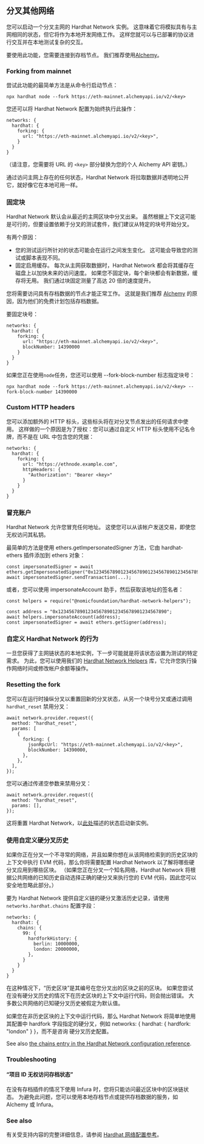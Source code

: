 ## 分叉其他网络

您可以启动一个分叉主网的 Hardhat Network 实例。 这意味着它将模拟具有与主网相同的状态，但它将作为本地开发网络工作。 这样您就可以与已部署的协议进行交互并在本地测试复杂的交互。

要使用此功能，您需要连接到存档节点。 我们推荐使用[Alchemy](https://alchemyapi.io/)。

### Forking from mainnet
尝试此功能的最简单方法是从命令行启动节点：
```
npx hardhat node --fork https://eth-mainnet.alchemyapi.io/v2/<key>
```
您还可以将 Hardhat Network 配置为始终执行此操作：
```
networks: {
  hardhat: {
    forking: {
      url: "https://eth-mainnet.alchemyapi.io/v2/<key>",
    }
  }
}
```
（请注意，您需要将 URL 的 `<key>` 部分替换为您的个人 Alchemy API 密钥。）

通过访问主网上存在的任何状态，Hardhat Network 将拉取数据并透明地公开它，就好像它在本地可用一样。

### 固定块
Hardhat Network 默认会从最近的主网区块中分叉出来。 虽然根据上下文这可能是可行的，但要设置依赖于分叉的测试套件，我们建议从特定的块号开始分叉。

有两个原因：
- 您的测试运行所针对的状态可能会在运行之间发生变化。 这可能会导致您的测试或脚本表现不同。
- 固定启用缓存。 每次从主网获取数据时，Hardhat Network 都会将其缓存在磁盘上以加快未来的访问速度。 如果您不固定块，每个新块都会有新数据，缓存将无用。 我们通过块固定测量了高达 20 倍的速度提升。

您将需要访问具有存档数据的节点才能正常工作。 这就是我们推荐 [Alchemy](https://alchemyapi.io/) 的原因，因为他们的免费计划包括存档数据。

要固定块号：
```
networks: {
  hardhat: {
    forking: {
      url: "https://eth-mainnet.alchemyapi.io/v2/<key>",
      blockNumber: 14390000
    }
  }
}
```
如果您正在使用`node`任务，您还可以使用 --fork-block-number 标志指定块号：
```
npx hardhat node --fork https://eth-mainnet.alchemyapi.io/v2/<key> --fork-block-number 14390000
```
### Custom HTTP headers
您可以添加额外的 HTTP 标头，这些标头将在对分叉节点发出的任何请求中使用。 这样做的一个原因是为了授权：您可以通过自定义 HTTP 标头使用不记名令牌，而不是在 URL 中包含您的凭据：
```
networks: {
  hardhat: {
    forking: {
      url: "https://ethnode.example.com",
      httpHeaders: {
        "Authorization": "Bearer <key>"
      }
    }
  }
}
```
### 冒充账户
Hardhat Network 允许您冒充任何地址。 这使您可以从该帐户发送交易，即使您无权访问其私钥。

最简单的方法是使用 ethers.getImpersonatedSigner 方法，它由 hardhat-ethers 插件添加到 ethers 对象：
```
const impersonatedSigner = await ethers.getImpersonatedSigner("0x1234567890123456789012345678901234567890");
await impersonatedSigner.sendTransaction(...);
```
或者，您可以使用 impersonateAccount 助手，然后获取该地址的签名者：
```
const helpers = require("@nomicfoundation/hardhat-network-helpers");

const address = "0x1234567890123456789012345678901234567890";
await helpers.impersonateAccount(address);
const impersonatedSigner = await ethers.getSigner(address);
```

### 自定义 Hardhat Network 的行为
一旦您获得了主网链状态的本地实例，下一步可能就是将该状态设置为测试的特定需求。 为此，您可以使用我们的 [Hardhat Network Helpers](https://hardhat.org/hardhat-network-helpers) 库，它允许您执行操作网络时间或修改帐户余额等操作。

### Resetting the fork
您可以在运行时操纵分叉以重置回新的分叉状态，从另一个块号分叉或通过调用 `hardhat_reset` 禁用分叉：
```
await network.provider.request({
  method: "hardhat_reset",
  params: [
    {
      forking: {
        jsonRpcUrl: "https://eth-mainnet.alchemyapi.io/v2/<key>",
        blockNumber: 14390000,
      },
    },
  ],
});
```
您可以通过传递空参数来禁用分叉：
```
await network.provider.request({
  method: "hardhat_reset",
  params: [],
});
```

这将重置 Hardhat Network，以[此处](https://hardhat.org/hardhat-network/docs/reference#initial-state)描述的状态启动新实例。

### 使用自定义硬分叉历史
如果你正在分叉一个不寻常的网络，并且如果你想在从该网络检索到的历史区块的上下文中执行 EVM 代码，那么你将需要配置 Hardhat Network 以了解将哪些硬分叉应用到哪些区块。 （如果您正在分叉一个知名网络，Hardhat Network 将根据公共网络的已知历史自动选择正确的硬分叉来执行您的 EVM 代码，因此您可以安全地忽略此部分。）

要为 Hardhat Network 提供自定义链的硬分叉激活历史记录，请使用 `networks.hardhat.chains` 配置字段：
```
networks: {
  hardhat: {
    chains: {
      99: {
        hardforkHistory: {
          berlin: 10000000,
          london: 20000000,
        },
      }
    }
  }
}
```
在这种情况下，“历史区块”是其编号在您分叉出的区块之前的区块。 如果您尝试在没有硬分叉历史的情况下在历史区块的上下文中运行代码，则会抛出错误。 大多数公共网络的已知硬分叉历史被假定为默认值。

如果您在非历史区块的上下文中运行代码，那么 Hardhat Network 将简单地使用其配置中 hardfork 字段指定的硬分叉，例如 networks: { hardhat: { hardfork: "london" } }，而不是咨询 硬分叉历史配置。

See also [the chains entry in the Hardhat Network configuration reference](https://hardhat.org/hardhat-network/docs/reference#chains).

### Troubleshooting
#### “项目 ID 无权访问存档状态”
在没有存档插件的情况下使用 Infura 时，您将只能访问最近区块中的区块链状态。 为避免此问题，您可以使用本地存档节点或提供存档数据的服务，如 Alchemy 或 Infura。

### See also
有关受支持内容的完整详细信息，请参阅 [Hardhat 网络配置参考](https://hardhat.org/hardhat-network/docs/reference#config)。